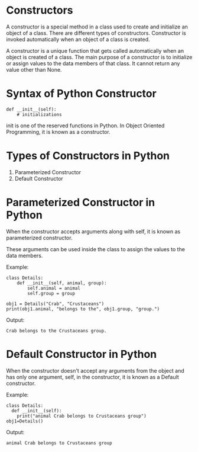# Constructors
A constructor is a special method in a class used to create and initialize an object of a class. There are different types of constructors. Constructor is invoked automatically when an object of a class is created.

A constructor is a unique function that gets called automatically when an object is created of a class. The main purpose of a constructor is to initialize or assign values to the data members of that class. It cannot return any value other than None.

# Syntax of Python Constructor
```
def __init__(self):
	# initializations
```
init is one of the reserved functions in Python. In Object Oriented Programming, it is known as a constructor.

# Types of Constructors in Python
1. Parameterized Constructor
2. Default Constructor

# Parameterized Constructor in Python
When the constructor accepts arguments along with self, it is known as parameterized constructor.

These arguments can be used inside the class to assign the values to the data members.

Example:
```
class Details:
    def __init__(self, animal, group):
        self.animal = animal
        self.group = group

obj1 = Details("Crab", "Crustaceans")
print(obj1.animal, "belongs to the", obj1.group, "group.")
```
Output:
```
Crab belongs to the Crustaceans group.
```
# Default Constructor in Python
When the constructor doesn't accept any arguments from the object and has only one argument, self, in the constructor, it is known as a Default constructor.

Example:
```
class Details:
  def __init__(self):
    print("animal Crab belongs to Crustaceans group")
obj1=Details()
```
Output:
```
animal Crab belongs to Crustaceans group
```
